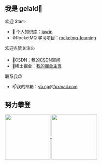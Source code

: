 ## 我是 gelald👋

欢迎 Star✨

- 📕 个人知识库：[javrin](https://github.com/gelald/javrin)
- ⚙RocketMQ 学习项目：[rocketmq-learning](https://github.com/gelald/rocketmq-learning)

欢迎点赞关注👍

- 💬CSDN：[我的CSDN空间](https://blog.csdn.net/gelald)
- 💬稀土掘金：[我的掘金主页](https://juejin.cn/user/923245499657822)

联系我😉

- 📫我的邮箱：yb.ng@foxmail.com

<!--
**gelald/gelald** is a ✨ _special_ ✨ repository because its `README.md` (this file) appears on your GitHub profile.

Here are some ideas to get you started:

- 🔭 I’m currently working on ...
- 🌱 I’m currently learning ...
- 👯 I’m looking to collaborate on ...
- 🤔 I’m looking for help with ...
- 💬 Ask me about ...
- 📫 How to reach me: ...
- 😄 Pronouns: ...
- ⚡ Fun fact: ...
-->


## 努力攀登

<a href="https://github.com/anuraghazra/github-readme-stats">
    <img align="center" height="150px" src="https://github-readme-stats.vercel.app/api?username=gelald&hide=contribs,prs&show_icons=true&title_color=6bbc8e&icon_color=6bbc8e&locale=en" />
    <img align="center" height="150px" src="https://github-readme-stats.vercel.app/api/top-langs/?username=gelald&layout=compact&hide=freemarker&title_color=6bbc8e&icon_color=6bbc8e&locale=en"/>
</a>
